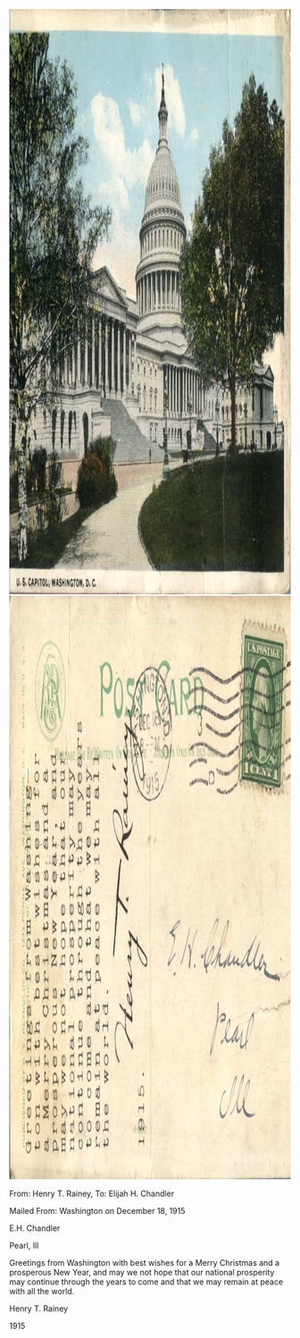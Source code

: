 <html><body><img class="alignnone size-full wp-image-2310" src="/wp-content/uploads/2015/01/postcard-2014-20150109_16381371_0277.jpg" alt="postcard-2014-20150109_16381371_0277" width="1514" height="1048"> <img class="alignnone size-full wp-image-2311" src="/wp-content/uploads/2015/01/postcard-2014-20150109_16382139_0278.jpg" alt="postcard-2014-20150109_16382139_0278" width="1550" height="1045">



From: Henry T. Rainey, To: Elijah H. Chandler

Mailed From: Washington on December 18, 1915



E.H. Chandler

Pearl, Ill



Greetings from Washington with best wishes for a Merry Christmas and a prosperous New Year, and may we not hope that our national prosperity may continue through the years to come and that we may remain at peace with all the world.

Henry T. Rainey

1915</body></html>